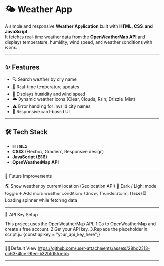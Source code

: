 # 🌤️ Weather App

A simple and responsive **Weather Application** built with **HTML, CSS, and JavaScript**.  
It fetches real-time weather data from the **OpenWeatherMap API** and displays temperature, humidity, wind speed, and weather conditions with icons.

---

## ✨ Features
- 🔍 Search weather by city name
- 🌡️ Real-time temperature updates
- 💨 Displays humidity and wind speed
- 🌥️ Dynamic weather icons (Clear, Clouds, Rain, Drizzle, Mist)
- ⚠️ Error handling for invalid city names
- 📱 Responsive card-based UI

---

## 🛠️ Tech Stack
- **HTML5**  
- **CSS3** (Flexbox, Gradient, Responsive design)  
- **JavaScript (ES6)**  
- **OpenWeatherMap API**

---

📌 Future Improvements

🌎 Show weather by current location (Geolocation API)
🌙 Dark / Light mode toggle
❄️ Add more weather conditions (Snow, Thunderstorm, Haze)
⏳ Loading spinner while fetching data

---

🔑 API Key Setup

This project uses the OpenWeatherMap API.
1.Go to OpenWeatherMap and create a free account.
2.Get your API key.
3.Replace the placeholder in script.js:
    {const apikey = "your_api_key_here";}

---

👨‍💻Default View
https://github.com/user-attachments/assets/28bd2313-cc63-4fce-9fee-b32bfd557eb5

---
